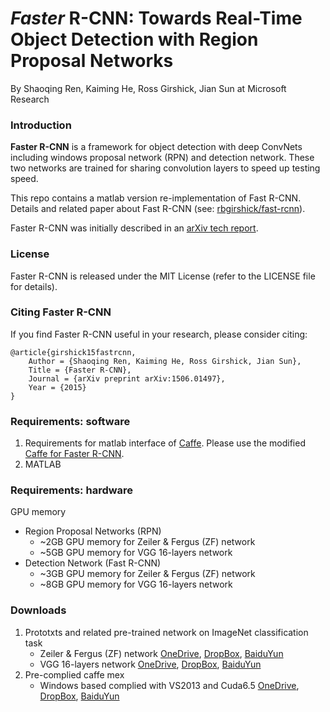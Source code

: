# *Faster* R-CNN: Towards Real-Time Object Detection with Region Proposal Networks

By Shaoqing Ren, Kaiming He, Ross Girshick, Jian Sun at Microsoft Research

### Introduction

**Faster R-CNN** is a framework for object detection with deep ConvNets including windows proposal network (RPN) and detection network. These two networks are trained for sharing convolution layers to speed up testing speed. 

This repo contains a matlab version re-implementation of Fast R-CNN. Details and related paper about Fast R-CNN (see: [rbgirshick/fast-rcnn](https://github.com/rbgirshick/fast-rcnn)).

Faster R-CNN was initially described in an [arXiv tech report](http://arxiv.org/abs/1506.01497).

### License

Faster R-CNN is released under the MIT License (refer to the LICENSE file for details).

### Citing Faster R-CNN

If you find Faster R-CNN useful in your research, please consider citing:

    @article{girshick15fastrcnn,
        Author = {Shaoqing Ren, Kaiming He, Ross Girshick, Jian Sun},
        Title = {Faster R-CNN},
        Journal = {arXiv preprint arXiv:1506.01497},
        Year = {2015}
    }

### Requirements: software

1. Requirements for matlab interface of [Caffe](http://caffe.berkeleyvision.org/installation.html). Please use the modified     [Caffe for Faster R-CNN](https://github.com/ShaoqingRen/caffe/tree/faster-R-CNN).
2. MATLAB 
    
### Requirements: hardware

GPU memory 
- Region Proposal Networks (RPN)
   - ~2GB GPU memory for Zeiler & Fergus (ZF) network 
   - ~5GB GPU memory for VGG 16-layers network 
- Detection Network (Fast R-CNN)
   - ~3GB GPU memory for Zeiler & Fergus (ZF) network 
   - ~8GB GPU memory for VGG 16-layers network 

### Downloads
1. Prototxts and related pre-trained network on ImageNet classification task
    - Zeiler & Fergus (ZF) network [OneDrive](https://onedrive.live.com/download?resid=4006CBB8476FF777!17256&authkey=!AF7wGc1kbUTfI7o&ithint=file%2czip), [DropBox](https://www.dropbox.com/s/sw58b2froihzwyf/model_ZF.zip?dl=0), [BaiduYun](http://pan.baidu.com/s/1sj3K21B)
    - VGG 16-layers network [OneDrive](https://onedrive.live.com/download?resid=4006CBB8476FF777!17257&authkey=!AO38BiePXqYrz5M&ithint=file%2czip), [DropBox](https://www.dropbox.com/s/z5rrji25uskha73/model_VGG16.zip?dl=0), [BaiduYun](http://pan.baidu.com/s/1pJ9opyr)
2. Pre-complied caffe mex
    - Windows based complied with VS2013 and Cuda6.5 [OneDrive](https://onedrive.live.com/download?resid=4006CBB8476FF777!17255&authkey=!AHOIeRzQKCYXD3U&ithint=file%2czip), [DropBox](https://www.dropbox.com/s/m6sg347tiaqpcwy/caffe_mex.zip?dl=0), [BaiduYun](http://pan.baidu.com/s/1nZYOI)
